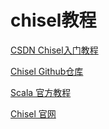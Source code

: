 # chisel教程
[CSDN Chisel入门教程](https://blog.csdn.net/xy_z_H/article/details/139344824?spm=1001.2101.3001.6650.2&utm_medium=distribute.pc_relevant.none-task-blog-2%7Edefault%7ECTRLIST%7ERate-2-139344824-blog-86744581.235%5Ev43%5Econtrol&depth_1-utm_source=distribute.pc_relevant.none-task-blog-2%7Edefault%7ECTRLIST%7ERate-2-139344824-blog-86744581.235%5Ev43%5Econtrol&utm_relevant_index=3)

[Chisel Github仓库](https://github.com/chipsalliance/chisel)

[Scala 官方教程](https://docs.scala-lang.org/style/)

[Chisel 官网](https://www.chisel-lang.org/)


